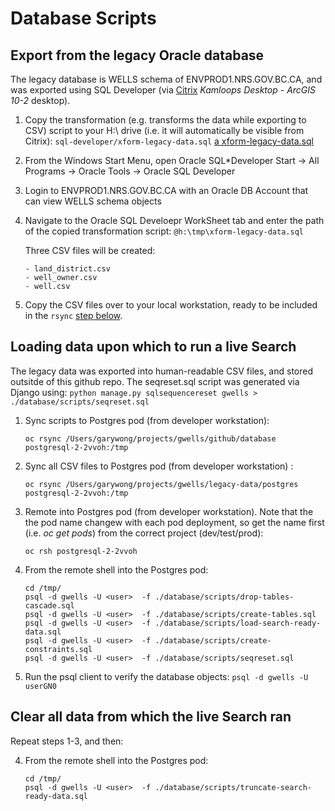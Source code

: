 # Database Scripts

## Export from the legacy Oracle database

The legacy database is WELLS schema of ENVPROD1.NRS.GOV.BC.CA, and was exported using SQL Developer (via [Citrix](https://dts.gov.bc.ca/Citrix/BCGOVWeb/) *Kamloops Desktop - ArcGIS 10-2* desktop).

1. Copy the transformation (e.g. transforms the data while exporting to CSV) script to your H:\ drive (i.e. it will automatically be visible from Citrix):
    `sql-developer/xform-legacy-data.sql`
    [a xform-legacy-data.sql](sql-developer/xform-legacy-data.sql)

2. From the Windows Start Menu, open Oracle SQL*Developer
    Start -> All Programs -> Oracle Tools -> Oracle SQL Developer

3. Login to ENVPROD1.NRS.GOV.BC.CA with an Oracle DB Account that can view WELLS schema objects

4.  Navigate to the Oracle SQL Develoepr WorkSheet tab and enter the path of the copied transformation script:
    `@h:\tmp\xform-legacy-data.sql`

    Three CSV files will be created:
    ```
    - land_district.csv
    - well_owner.csv
    - well.csv
    ```
    
5. Copy the CSV files over to your local workstation, ready to be included in the `rsync` [step below](#rsync-csv).

## Loading data upon which to run a live Search 

The legacy data was exported into human-readable CSV files, and stored outsitde of this github repo.
The seqreset.sql script was generated via Django using:
    `python manage.py sqlsequencereset gwells > ./database/scripts/seqreset.sql`

1. Sync scripts to Postgres pod (from developer workstation):

    `oc rsync /Users/garywong/projects/gwells/github/database postgresql-2-2vvoh:/tmp`


2.  Sync all CSV files to Postgres pod (from developer workstation) <a id="rsync-csv"></a>:

    `oc rsync /Users/garywong/projects/gwells/legacy-data/postgres postgresql-2-2vvoh:/tmp`

3.  Remote into Postgres pod (from developer workstation).  Note that the the pod name changew with
each pod deployment, so get the name first (i.e. *oc get pods*) from the correct project (dev/test/prod):

    `oc rsh postgresql-2-2vvoh`

4.  From the remote shell into the Postgres pod:
    ```
    cd /tmp/  
    psql -d gwells -U <user>  -f ./database/scripts/drop-tables-cascade.sql 
    psql -d gwells -U <user>  -f ./database/scripts/create-tables.sql
    psql -d gwells -U <user>  -f ./database/scripts/load-search-ready-data.sql
    psql -d gwells -U <user>  -f ./database/scripts/create-constraints.sql
    psql -d gwells -U <user>  -f ./database/scripts/seqreset.sql 
    ```

5. Run the psql client to verify the database objects:
    `psql -d gwells -U userGN0`

## Clear all data from which the live Search ran

Repeat steps 1-3, and then:

4.  From the remote shell into the Postgres pod:
    ```
    cd /tmp/  
    psql -d gwells -U <user>  -f ./database/scripts/truncate-search-ready-data.sql
    ```
